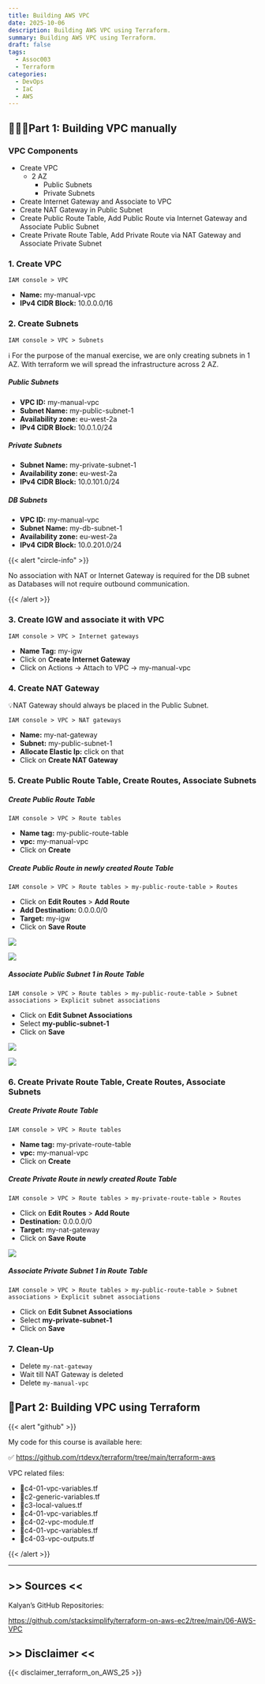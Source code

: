 ```yaml
---
title: Building AWS VPC
date: 2025-10-06
description: Building AWS VPC using Terraform.
summary: Building AWS VPC using Terraform.
draft: false
tags:
  - Assoc003
  - Terraform
categories:
  - DevOps
  - IaC
  - AWS
---
```

## 👨🏻‍💻Part 1: Building VPC manually

### VPC Components

- Create VPC 
	- 2 AZ
		- Public Subnets
		- Private Subnets
- Create Internet Gateway and Associate to VPC
- Create NAT Gateway in Public Subnet 
- Create Public Route Table, Add Public Route via Internet Gateway and Associate Public Subnet
- Create Private Route Table, Add Private Route via NAT Gateway and Associate Private Subnet
### 1. Create VPC

```CLI
IAM console > VPC
```

- **Name:** my-manual-vpc
- **IPv4 CIDR Block:** 10.0.0.0/16
### 2. Create Subnets

```CLI
IAM console > VPC > Subnets
```

ℹ️ For the purpose of the manual exercise, we are only creating subnets in 1 AZ. With terraform we will spread the infrastructure across 2 AZ.
##### Public Subnets

- **VPC ID:** my-manual-vpc
- **Subnet Name:** my-public-subnet-1
- **Availability zone:** eu-west-2a
- **IPv4 CIDR Block:** 10.0.1.0/24
##### Private Subnets

- **Subnet Name:** my-private-subnet-1
- **Availability zone:** eu-west-2a
- **IPv4 CIDR Block:** 10.0.101.0/24
##### DB Subnets

- **VPC ID:** my-manual-vpc
- **Subnet Name:** my-db-subnet-1
- **Availability zone:** eu-west-2a
- **IPv4 CIDR Block:** 10.0.201.0/24

{{< alert "circle-info" >}}

No association with NAT or Internet Gateway is required for the DB subnet as Databases will not require outbound communication.

{{< /alert >}}
### 3. Create IGW and associate it with VPC

```CLI
IAM console > VPC > Internet gateways
```

- **Name Tag:** my-igw
- Click on **Create Internet Gateway**
- Click on Actions -> Attach to VPC -> my-manual-vpc
### 4. Create NAT Gateway

💡NAT Gateway should always be placed in the Public Subnet.

```CLI
IAM console > VPC > NAT gateways
```

- **Name:** my-nat-gateway
- **Subnet:** my-public-subnet-1
- **Allocate Elastic Ip:** click on that
- Click on **Create NAT Gateway**
### 5. Create Public Route Table, Create Routes, Associate Subnets
##### Create Public Route Table

```CLI
IAM console > VPC > Route tables
```

- **Name tag:** my-public-route-table
- **vpc:** my-manual-vpc
- Click on **Create**
##### Create Public Route in newly created Route Table

```CLI
IAM console > VPC > Route tables > my-public-route-table > Routes
```

- Click on **Edit Routes** > **Add Route**
- **Add Destination:** 0.0.0.0/0
- **Target:** my-igw
- Click on **Save Route**

![](./assets/TF_AWS_Create_Public_Route1.png)

![](./assets/TF_AWS_Create_Public_Route2.png)
##### Associate Public Subnet 1 in Route Table

```CLI
IAM console > VPC > Route tables > my-public-route-table > Subnet associations > Explicit subnet associations
```

- Click on **Edit Subnet Associations**
- Select **my-public-subnet-1**
- Click on **Save**

![](./assets/TF_AWS_Create_Public_Route3_associate.png)

![](./assets/TF_AWS_Create_Public_Route4_associate.png)
### 6. Create Private Route Table, Create Routes, Associate Subnets

##### Create Private Route Table

```CLI
IAM console > VPC > Route tables
```

- **Name tag:** my-private-route-table
- **vpc:** my-manual-vpc
- Click on **Create**
##### Create Private Route in newly created Route Table

```CLI
IAM console > VPC > Route tables > my-private-route-table > Routes
```

- Click on **Edit Routes** > **Add Route**
- **Destination:** 0.0.0.0/0
- **Target:** my-nat-gateway
- Click on **Save Route**

![](./assets/TF_AWS_Create_Private_Route1.png)
##### Associate Private Subnet 1 in Route Table

```CLI
IAM console > VPC > Route tables > my-public-route-table > Subnet associations > Explicit subnet associations
```

- Click on **Edit Subnet Associations**
- Select **my-private-subnet-1**
- Click on **Save**
### 7. Clean-Up

- Delete `my-nat-gateway`
- Wait till NAT Gateway is deleted
- Delete `my-manual-vpc`
## 📄Part 2: Building VPC using Terraform

{{< alert "github" >}}

My code for this course is available here:

✅ https://github.com/rtdevx/terraform/tree/main/terraform-aws

VPC related files:

- 📄c4-01-vpc-variables.tf
- 📄c2-generic-variables.tf
- 📄c3-local-values.tf
- 📄c4-01-vpc-variables.tf
- 📄c4-02-vpc-module.tf
- 📄c4-01-vpc-variables.tf
- 📄c4-03-vpc-outputs.tf

{{< /alert >}}


---
## >> Sources <<

Kalyan’s GitHub Repositories:

https://github.com/stacksimplify/terraform-on-aws-ec2/tree/main/06-AWS-VPC
## >> Disclaimer <<

{{< disclaimer_terraform_on_AWS_25 >}}
